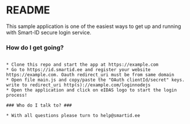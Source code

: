 # README #

This sample application is one of the easiest ways to get up and running with Smart-ID secure login service.

### How do I get going? ###
```

* Clone this repo and start the app at https://example.com
* Go to https://id.smartid.ee and register your website https://example.com. Oauth redirect_uri must be from same domain
* Open file main.js and copy/paste the "OAuth clientId/secret" keys.  write to redirect_uri http(s)://example.com/loginnodejs
* Open the application and click on eIDAS logo to start the login process!

### Who do I talk to? ###

* With all questions please turn to help@smartid.ee
